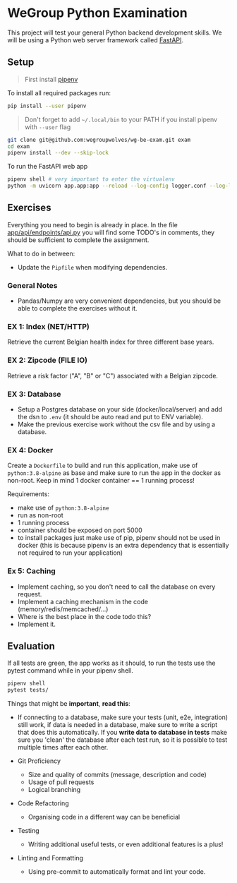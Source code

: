 # WeGroup Python Examination

This project will test your general Python backend development skills.
We will be using a Python web server framework called [FastAPI](https://fastapi.tiangolo.com/).

## Setup

> First install [pipenv](https://github.com/pypa/pipenv#installation)

To install all required packages run:

```bash
pip install --user pipenv
```

> Don't forget to add `~/.local/bin` to your PATH if you install pipenv with `--user` flag

```bash
git clone git@github.com:wegroupwolves/wg-be-exam.git exam
cd exam
pipenv install --dev --skip-lock
```

To run the FastAPI web app

```bash
pipenv shell # very important to enter the virtualenv
python -m uvicorn app.app:app --reload --log-config logger.conf --log-level debug --port 5000
```

## Exercises

Everything you need to begin is already in place.
In the file [app/api/endpoints/api.py](app/api/endpoints/api.py) you will find some TODO's in comments, they should be sufficient to complete the assignment.

What to do in between:

- Update the `Pipfile` when modifying dependencies.

### General Notes

- Pandas/Numpy are very convenient dependencies, but you should be able to complete the exercises without it.

### EX 1: Index (NET/HTTP)

Retrieve the current Belgian health index for three different base years.

### EX 2: Zipcode (FILE IO)

Retrieve a risk factor ("A", "B" or "C") associated with a Belgian zipcode.

### EX 3: Database

- Setup a Postgres database on your side (docker/local/server) and add the dsn to `.env` (it should be auto read and put to ENV variable).
- Make the previous exercise work without the csv file and by using a database.

### EX 4: Docker

Create a `Dockerfile` to build and run this application, make use of `python:3.8-alpine` as base and make sure to run the app in the docker as non-root. Keep in mind 1 docker container == 1 running process!

Requirements:

- make use of `python:3.8-alpine`
- run as non-root
- 1 running process
- container should be exposed on port 5000
- to install packages just make use of pip, pipenv should not be used in docker (this is because pipenv is an extra dependency that is essentially not required to run your application)

### Ex 5: Caching

- Implement caching, so you don't need to call the database on every request.
- Implement a caching mechanism in the code (memory/redis/memcached/...)
- Where is the best place in the code todo this?
- Implement it.

## Evaluation

If all tests are green, the app works as it should, to run the tests use the pytest command while in your pipenv shell.

```bash
pipenv shell
pytest tests/
```



Things that might be **important**, **read this**:

* If connecting to a database, make sure your tests (unit, e2e, integration) still work, if data is needed in a database, make sure to write a script that does this automatically. If you **write data to database in tests** make sure you 'clean' the database after each test run, so it is possible to test multiple times after each other.
* Git Proficiency
    * Size and quality of commits (message, description and code)
    * Usage of pull requests
    * Logical branching

* Code Refactoring
    * Organising code in a different way can be beneficial

* Testing
    * Writing additional useful tests, or even additional features is a plus!

* Linting and Formatting
    * Using pre-commit to automatically format and lint your code.

